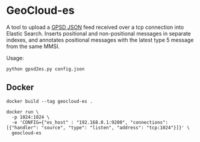 # GeoCloud-es

A tool to upload a [GPSD JSON](https://gpsd.gitlab.io/gpsd/AIVDM.html)
feed received over a tcp connection into Elastic Search. Inserts
positional and non-positional messages in separate indexes, and
annotates positional messages with the latest type 5 message from the
same MMSI.

Usage:

    python gpsd2es.py config.json

## Docker

    docker build --tag geocloud-es .

    docker run \
      -p 1024:1024 \
      -e 'CONFIG={"es_host" : "192.168.0.1:9200", "connections": [{"handler": "source", "type": "listen", "address": "tcp:1024"}]}' \
      geocloud-es
